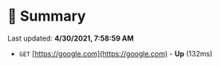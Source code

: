# 📖 Summary
Last updated: **4/30/2021, 7:58:59 AM**

- `GET` [https://google.com](https://google.com) - **Up** (132ms)
